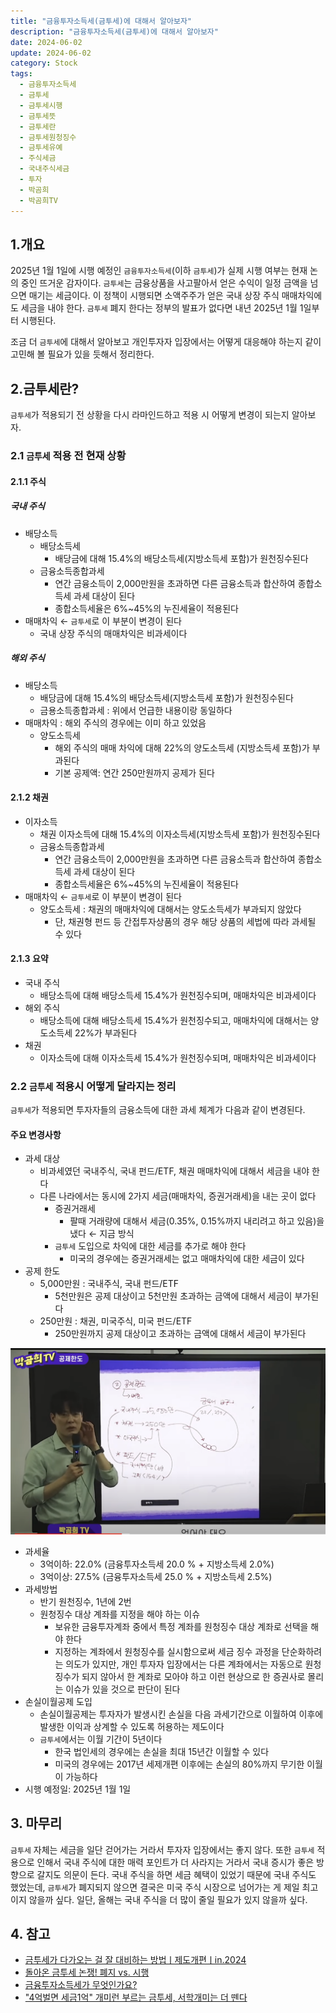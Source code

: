 ```yaml
---
title: "금융투자소득세(금투세)에 대해서 알아보자"
description: "금융투자소득세(금투세)에 대해서 알아보자"
date: 2024-06-02
update: 2024-06-02
category: Stock
tags:
  - 금융투자소득세
  - 금투세
  - 금투세시행
  - 금투세뜻
  - 금투세란
  - 금투세원청징수
  - 금투세유예
  - 주식세금
  - 국내주식세금
  - 투자
  - 박곰희
  - 박곰희TV
---
```

## 1.개요

2025년 1월 1일에 시행 예정인 `금융투자소득세`(이하 `금투세`)가 실제 시행 여부는 현재 논의 중인 뜨거운 감자이다. `금투세`는 금융상품을 사고팔아서 얻은 수익이 일정 금액을 넘으면 매기는 세금이다. 이 정책이 시행되면 소액주주가 얻은 국내 상장 주식 매매차익에도 세금을 내야 한다. `금투세` 폐지 한다는 정부의 발표가 없다면 내년 2025년 1월 1일부터 시행된다.

조금 더 ``금투세``에 대해서 알아보고 개인투자자 입장에서는 어떻게 대응해야 하는지 같이 고민해 볼 필요가 있을 듯해서 정리한다.

## 2.금투세란?

`금투세`가 적용되기 전 상황을 다시 라마인드하고 적용 시 어떻게 변경이 되는지 알아보자.

### 2.1 `금투세` 적용 전 현재 상황

#### 2.1.1 주식

##### 국내 주식
- 배당소득
  - 배당소득세
      - 배당금에 대해 15.4%의 배당소득세(지방소득세 포함)가 원천징수된다
  - 금융소득종합과세
      - 연간 금융소득이 2,000만원을 초과하면 다른 금융소득과 합산하여 종합소득세 과세 대상이 된다
      - 종합소득세율은 6%~45%의 누진세율이 적용된다
- 매매차익 ← `금투세`로 이 부분이 변경이 된다
  - 국내 상장 주식의 매매차익은 비과세이다

##### 해외 주식

- 배당소득
  - 배당금에 대해 15.4%의 배당소득세(지방소득세 포함)가 원천징수된다
  - 금용소득종합과세 : 위에서 언급한 내용이랑 동일하다
- 매매차익 : 해외 주식의 경우에는 이미 하고 있었음
  - 양도소득세
      - 해외 주식의 매매 차익에 대해 22%의 양도소득세 (지방소득세 포함)가 부과된다
      - 기본 공제액: 연간 250만원까지 공제가 된다

#### 2.1.2 채권

- 이자소득
  - 채권 이자소득에 대해 15.4%의 이자소득세(지방소득세 포함)가 원천징수된다
  - 금융소득종합과세
      - 연간 금융소득이 2,000만원을 초과하면 다른 금융소득과 합산하여 종합소득세 과세 대상이 된다
      - 종합소득세율은 6%~45%의 누진세율이 적용된다
- 매매차익 ← `금투세`로 이 부분이 변경이 된다
  - 양도소득세 : 채권의 매매차익에 대해서는 양도소득세가 부과되지 않았다
      - 단, 채권형 펀드 등 간접투자상품의 경우 해당 상품의 세법에 따라 과세될 수 있다

#### 2.1.3 요약

- 국내 주식
  - 배당소득에 대해 배당소득세 15.4%가 원천징수되며, 매매차익은 비과세이다
- 해외 주식
  - 배당소득에 대해 배당소득세 15.4%가 원천징수되고, 매매차익에 대해서는 양도소득세 22%가 부과된다
- 채권
  - 이자소득에 대해 이자소득세 15.4%가 원천징수되며, 매매차익은 비과세이다

### 2.2 `금투세` 적용시 어떻게 달라지는 정리

`금투세`가 적용되면 투자자들의 금융소득에 대한 과세 체계가 다음과 같이 변경된다.

#### 주요 변경사항

- 과세 대상
  - 비과세였던 국내주식, 국내 펀드/ETF, 채권 매매차익에 대해서 세금을 내야 한다
  - 다른 나라에서는 동시에 2가지 세금(매매차익, 증권거래세)을 내는 곳이 없다
    - 증권거래세
      - 팔때 거래량에 대해서 세금(0.35%, 0.15%까지 내리려고 하고 있음)을 냈다 ← 지금 방식
    - `금투세` 도입으로 차익에 대한 세금를 추가로 해야 한다
      - 미국의 경우에는 증권거래세는 없고 매매차익에 대한 세금이 있다
- 공제 한도
  - 5,000만원 : 국내주식, 국내 펀드/ETF
      - 5천만원은 공제 대상이고 5천만원 초과하는 금액에 대해서 세금이 부가된다
  - 250만원 : 채권, 미국주식, 미국 펀드/ETF
      - 250만원까지 공제 대상이고 초과하는 금액에 대해서 세금이 부가된다

![공제 한도](image-20240602154015999.png)

- 과세율
  - 3억이하: 22.0% (금융투자소득세 20.0 % + 지방소득세 2.0%)
  - 3억이상: 27.5% (금융투자소득세 25.0 % + 지방소득세 2.5%)
- 과세방법
  - 반기 원천징수, 1년에 2번
  - 원청징수 대상 계좌를 지정을 해야 하는 이슈
      - 보유한 금융투자계좌 중에서 특정 계좌를 원청징수 대상 계좌로 선택을 해야 한다
      - 지정하는 계좌에서 원청징수를 실시함으로써 세금 징수 과정을 단순화하려는 의도가 있지만, 개인 투자자 입장에서는 다른 계좌에서는 자동으로 원청징수가 되지 않아서 한 계좌로 모아야 하고 이런 현상으로 한 증권사로 몰리는 이슈가 있을 것으로 판단이 된다
- 손실이월공제 도입
  - 손실이월공제는 투자자가 발생시킨 손실을 다음 과세기간으로 이월하여 이후에 발생한 이익과 상계할 수 있도록 허용하는 제도이다
  - `금투세`에서는 이월 기간이 5년이다
      - 한국 법인세의 경우에는 손실을 최대 15년간 이월할 수 있다
      - 미국의 경우에는 2017년 세제개편 이후에는 손실의 80%까지 무기한 이월이 가능하다
- 시행 예정일: 2025년 1월 1일

## 3. 마무리

`금투세` 자체는 세금을 일단 걷어가는 거라서 투자자 입장에서는 좋지 않다. 또한 `금투세` 적용으로 인해서 국내 주식에 대한 매력 포인트가 더 사라지는 거라서 국내 증시가 좋은 방향으로 갈지도 의문이 든다. 국내 주식을 하면 세금 혜택이 있었기 때문에 국내 주식도 했었는데, `금투세`가 폐지되지 않으면 결국은 미국 주식 시장으로 넘어가는 게 제일 최고이지 않을까 싶다. 일단, 올해는 국내 주식을 더 많이 줄일 필요가 있지 않을까 싶다.

## 4. 참고

- [금투세가 다가오는 걸 잘 대비하는 방법ㅣ제도개편ㅣin.2024](https://www.youtube.com/watch?v=w3WLrClwM-8)
- [돌아온 금투세 논쟁! 폐지 vs. 시행](https://blog.naver.com/e_adventure/223441005684)
- [금융투자소득세가 무엇인가요?](https://www.tossbank.com/articles/25747)
- ["4억벌면 세금1억" 개미런 부르는 금투세, 서학개미는 더 뗀다](https://news.mt.co.kr/mtview.php?no=2024041813451458992)